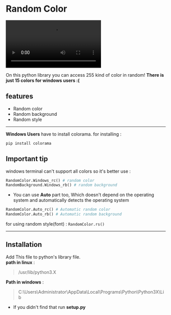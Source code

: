 # Random Color 

![](https://user-images.githubusercontent.com/79264026/154797996-81cd97c1-d433-480c-9d10-fff917aa10ec.mp4)
     
         

On this python library you can access 255 kind of color in random!
**There is just 15 colors for windows users :(**
## features

- Random color 
- Random background
- Random style

---
**Windows Users** have to install colorama.
for installing : 

`pip install colorama`

## **Important tip**
windows terminal can't support all colors so it's better use :
``` python 
RandomColor.Windows_rc() # random color
RandomBackground.Windows_rb() # random background
``` 
- You can use **Auto** part too, Which doesn't depend on the operating system and automatically detects the operating system
```python
RandomColor.Auto_rc() # Automatic random color
RandomColor.Auto_rb() # Automatic random background
```

for using random style(font) : `RandomColor.rs()`

---
## Installation 
Add This file to python's library file.   
**path in linux** : 
>/usr/lib/python3.X

**Path in windows** :
>C:\Users\Administrator\AppData\Local\Programs\Python\Python3X\Lib

- If you didn't find that run **setup.py**

